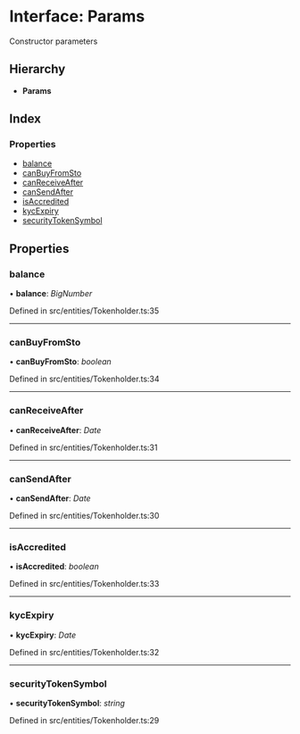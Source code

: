 # Interface: Params

Constructor parameters

## Hierarchy

* **Params**

## Index

### Properties

* [balance](_entities_tokenholder_.params.md#balance)
* [canBuyFromSto](_entities_tokenholder_.params.md#canbuyfromsto)
* [canReceiveAfter](_entities_tokenholder_.params.md#canreceiveafter)
* [canSendAfter](_entities_tokenholder_.params.md#cansendafter)
* [isAccredited](_entities_tokenholder_.params.md#isaccredited)
* [kycExpiry](_entities_tokenholder_.params.md#kycexpiry)
* [securityTokenSymbol](_entities_tokenholder_.params.md#securitytokensymbol)

## Properties

###  balance

• **balance**: *BigNumber*

Defined in src/entities/Tokenholder.ts:35

___

###  canBuyFromSto

• **canBuyFromSto**: *boolean*

Defined in src/entities/Tokenholder.ts:34

___

###  canReceiveAfter

• **canReceiveAfter**: *Date*

Defined in src/entities/Tokenholder.ts:31

___

###  canSendAfter

• **canSendAfter**: *Date*

Defined in src/entities/Tokenholder.ts:30

___

###  isAccredited

• **isAccredited**: *boolean*

Defined in src/entities/Tokenholder.ts:33

___

###  kycExpiry

• **kycExpiry**: *Date*

Defined in src/entities/Tokenholder.ts:32

___

###  securityTokenSymbol

• **securityTokenSymbol**: *string*

Defined in src/entities/Tokenholder.ts:29
